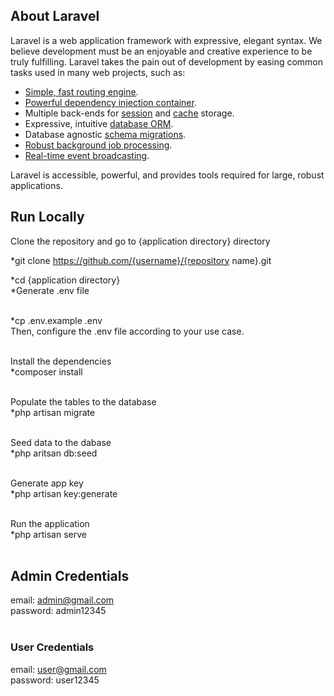 
## About Laravel

Laravel is a web application framework with expressive, elegant syntax. We believe development must be an enjoyable and creative experience to be truly fulfilling. Laravel takes the pain out of development by easing common tasks used in many web projects, such as:

- [Simple, fast routing engine](https://laravel.com/docs/routing).
- [Powerful dependency injection container](https://laravel.com/docs/container).
- Multiple back-ends for [session](https://laravel.com/docs/session) and [cache](https://laravel.com/docs/cache) storage.
- Expressive, intuitive [database ORM](https://laravel.com/docs/eloquent).
- Database agnostic [schema migrations](https://laravel.com/docs/migrations).
- [Robust background job processing](https://laravel.com/docs/queues).
- [Real-time event broadcasting](https://laravel.com/docs/broadcasting).

Laravel is accessible, powerful, and provides tools required for large, robust applications.

## Run Locally
Clone the repository and go to {application directory} directory<br>

*git clone https://github.com/{username}/{repository name}.git<br>

*cd {application directory}<br>
*Generate .env file<br><br>

*cp .env.example .env<br>
Then, configure the .env file according to your use case.<br><br>

Install the dependencies<br>
*composer install<br><br>

Populate the tables to the database<br>
*php artisan migrate<br><br>

Seed data to the dabase<br>
*php aritsan db:seed<br><br>

Generate app key<br>
*php artisan key:generate<br><br>

Run the application<br>
*php artisan serve<br><br>

## Admin Credentials
email: admin@gmail.com<br>
password: admin12345<br><br>


### User Credentials
email: user@gmail.com<br>
password: user12345<br><br>



